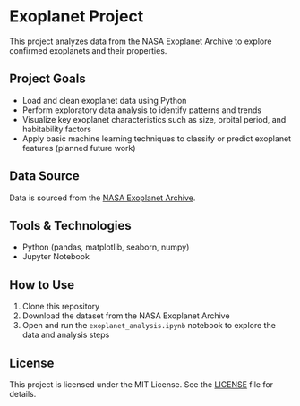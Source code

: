 # Exoplanet Project

This project analyzes data from the NASA Exoplanet Archive to explore confirmed exoplanets and their properties.

## Project Goals
- Load and clean exoplanet data using Python  
- Perform exploratory data analysis to identify patterns and trends  
- Visualize key exoplanet characteristics such as size, orbital period, and habitability factors  
- Apply basic machine learning techniques to classify or predict exoplanet features (planned future work)  

## Data Source
Data is sourced from the [NASA Exoplanet Archive](https://exoplanetarchive.ipac.caltech.edu/).

## Tools & Technologies
- Python (pandas, matplotlib, seaborn, numpy)  
- Jupyter Notebook  

## How to Use
1. Clone this repository  
2. Download the dataset from the NASA Exoplanet Archive  
3. Open and run the `exoplanet_analysis.ipynb` notebook to explore the data and analysis steps  

## License
This project is licensed under the MIT License. See the [LICENSE](LICENSE) file for details.
